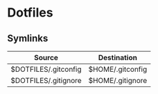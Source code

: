 # Dotfiles

## Symlinks
|Source|Destination|
|---|---|
|$DOTFILES/.gitconfig|$HOME/.gitconfig|
|$DOTFILES/.gitignore|$HOME/.gitignore|
